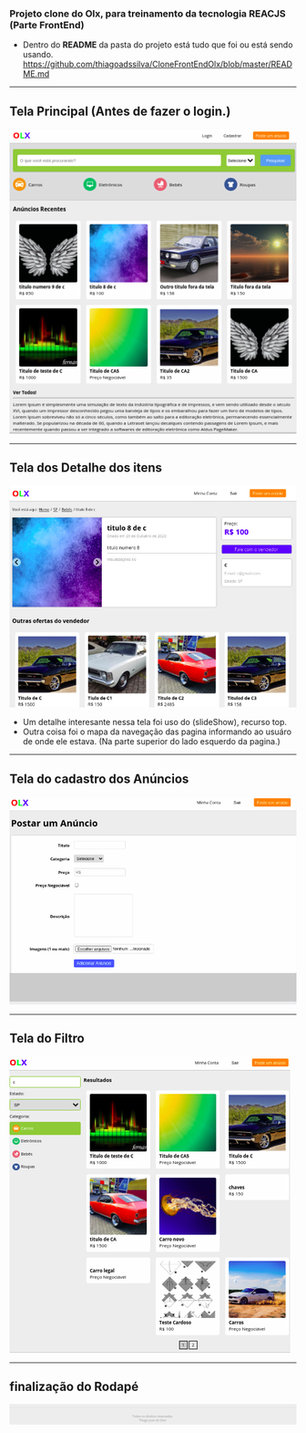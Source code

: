 ### Projeto clone do Olx, para treinamento da tecnologia <b>REACJS</b> (Parte FrontEnd)

- Dentro do <b>README</b> da pasta do projeto está tudo que foi ou está sendo usando.
https://github.com/thiagoadssilva/CloneFrontEndOlx/blob/master/README.md

<hr/>

## Tela <b>Principal</b> (Antes de fazer o login.)

![Tela Principal](images/paginaPrincipal.png)
<hr>

## Tela dos <b>Detalhe</b> dos itens 

![Tela Principal](images/detalheItem.png)

- Um detalhe interesante nessa tela foi uso do (slideShow), recurso top.
- Outra coisa foi o mapa da navegação das pagina informando ao usuáro de onde ele estava. (Na parte superior do lado esquerdo da pagina.)
<hr>

## Tela do cadastro dos <b>Anúncios</b>

![Tela Anúncios](images/cadastroAnuncio.png)

<hr>

## Tela do <b>Filtro</b>

![Tela Anúncios](images/paginaFiltro.png)

<hr>

## finalização do <b>Rodapé</b>

![Tela Anúncios](images/rodape.png)